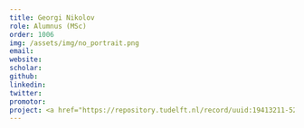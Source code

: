 ```yaml
---
title: Georgi Nikolov
role: Alumnus (MSc)
order: 1006
img: /assets/img/no_portrait.png
email: 
website: 
scholar: 
github: 
linkedin: 
twitter: 
promotor: 
project: <a href="https://repository.tudelft.nl/record/uuid:19413211-52c0-41a0-a1fc-302fa9a6dec0">Bayesian optimization for gridshells (with Octatube)</a> 
---
```

